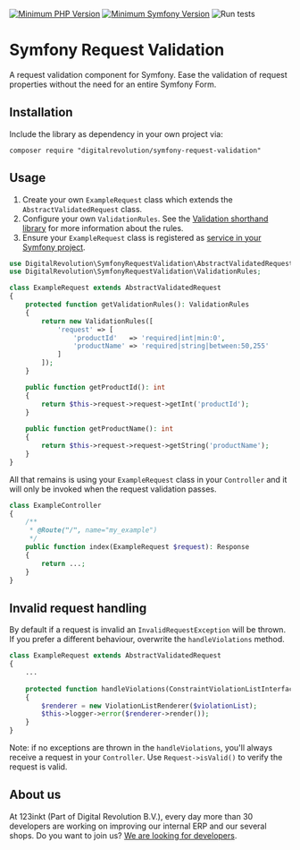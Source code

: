 [![Minimum PHP Version](https://img.shields.io/badge/php-%3E%3D%207.4-8892BF)](https://php.net/)
[![Minimum Symfony Version](https://img.shields.io/badge/symfony-%3E%3D%204.4-brightgreen)](https://symfony.com/doc/current/validation.html)
![Run tests](https://github.com/123inkt/symfony-request-validation/workflows/Run%20tests/badge.svg)

# Symfony Request Validation
A request validation component for Symfony. Ease the validation of request properties without the need for an entire Symfony Form.

## Installation
Include the library as dependency in your own project via: 
```
composer require "digitalrevolution/symfony-request-validation"
```

## Usage

1) Create your own `ExampleRequest` class which extends the `AbstractValidatedRequest` class.
2) Configure your own `ValidationRules`. See the [Validation shorthand library](https://github.com/123inkt/symfony-validation-shorthand) for 
more information about the rules.
3) Ensure your `ExampleRequest` class is registered as [service in your Symfony project](https://symfony.com/doc/current/service_container.html).  

```php
use DigitalRevolution\SymfonyRequestValidation\AbstractValidatedRequest;
use DigitalRevolution\SymfonyRequestValidation\ValidationRules;

class ExampleRequest extends AbstractValidatedRequest
{
    protected function getValidationRules(): ValidationRules
    {
        return new ValidationRules([
            'request' => [
                'productId'   => 'required|int|min:0',
                'productName' => 'required|string|between:50,255'
            ]
        ]);
    }

    public function getProductId(): int
    {
        return $this->request->request->getInt('productId');
    }
    
    public function getProductName(): int
    {
        return $this->request->request->getString('productName');
    }
}
```

All that remains is using your `ExampleRequest` class in your `Controller` and it will only be invoked when the request validation passes.
```php
class ExampleController
{
    /**
     * @Route("/", name="my_example")
     */
    public function index(ExampleRequest $request): Response
    {
        return ...;
    }
}
```

## Invalid request handling

By default if a request is invalid an `InvalidRequestException` will be thrown. If you prefer a different behaviour, overwrite the `handleViolations`
method.
```php
class ExampleRequest extends AbstractValidatedRequest
{
    ...
    
    protected function handleViolations(ConstraintViolationListInterface $violationList): void
    {
        $renderer = new ViolationListRenderer($violationList);
        $this->logger->error($renderer->render());
    }
}
```

Note: if no exceptions are thrown in the `handleViolations`, you'll always receive a request in your `Controller`. Use `Request->isValid()` to verify
the request is valid. 

## About us

At 123inkt (Part of Digital Revolution B.V.), every day more than 30 developers are working on improving our internal ERP and our several shops. Do you want to join us? [We are looking for developers](https://www.123inkt.nl/page/werken_ict.html).
